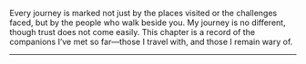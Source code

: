 Every journey is marked not just by the places visited or the challenges faced, but by the people who walk beside you. My journey is no different, though trust does not come easily. This chapter is a record of the companions I’ve met so far—those I travel with, and those I remain wary of.

---